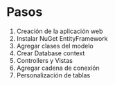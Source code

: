 # Pasos

 1. Creación de la aplicación web
 2. Instalar NuGet EntityFramework
 3. Agregar clases del modelo
 4. Crear Database context
 5. Controllers y Vistas
 6. Agregar cadena de conexión
 7. Personalización de tablas
